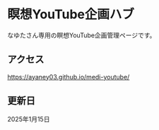 # 瞑想YouTube企画ハブ

なゆたさん専用の瞑想YouTube企画管理ページです。

## アクセス

https://ayaney03.github.io/medi-youtube/

## 更新日

2025年1月15日
